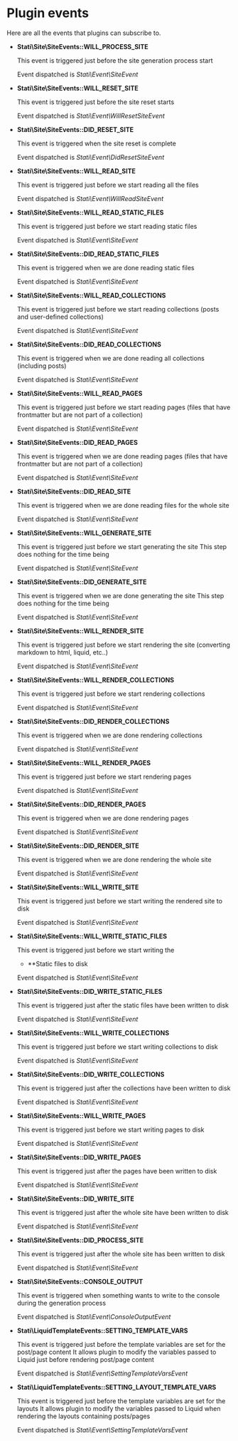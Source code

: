 # Plugin events

Here are all the events that plugins can subscribe to.

- **Stati\Site\SiteEvents::WILL_PROCESS_SITE**

  This event is triggered just before the site generation process start
  
  Event dispatched is _Stati\Event\SiteEvent_

- **Stati\Site\SiteEvents::WILL_RESET_SITE**

  This event is triggered just before the site reset starts
  
  Event dispatched is _Stati\Event\WillResetSiteEvent_
  
- **Stati\Site\SiteEvents::DID_RESET_SITE**

  This event is triggered when the site reset is complete
  
  Event dispatched is _Stati\Event\DidResetSiteEvent_

- **Stati\Site\SiteEvents::WILL_READ_SITE**

  This event is triggered just before we start reading all the files
  
  Event dispatched is _Stati\Event\WillReadSiteEvent_

- **Stati\Site\SiteEvents::WILL_READ_STATIC_FILES**

  This event is triggered just before we start reading static files
  
  Event dispatched is _Stati\Event\SiteEvent_

- **Stati\Site\SiteEvents::DID_READ_STATIC_FILES**

  This event is triggered when we are done reading static files
  
  Event dispatched is _Stati\Event\SiteEvent_

- **Stati\Site\SiteEvents::WILL_READ_COLLECTIONS**

  This event is triggered just before we start reading collections (posts and user-defined collections)
  
  Event dispatched is _Stati\Event\SiteEvent_

- **Stati\Site\SiteEvents::DID_READ_COLLECTIONS**

  This event is triggered when we are done reading all collections (including posts)
  
  Event dispatched is _Stati\Event\SiteEvent_

- **Stati\Site\SiteEvents::WILL_READ_PAGES**

  This event is triggered just before we start reading pages (files that have frontmatter but are not part of a collection)
  
  Event dispatched is _Stati\Event\SiteEvent_

- **Stati\Site\SiteEvents::DID_READ_PAGES**

  This event is triggered when we are done reading pages (files that have frontmatter but are not part of a collection)
  
  Event dispatched is _Stati\Event\SiteEvent_

- **Stati\Site\SiteEvents::DID_READ_SITE**

  This event is triggered when we are done reading files for the whole site
  
  Event dispatched is _Stati\Event\SiteEvent_
  
- **Stati\Site\SiteEvents::WILL_GENERATE_SITE**

  This event is triggered just before we start generating the site
  This step does nothing for the time being
  
  Event dispatched is _Stati\Event\SiteEvent_

- **Stati\Site\SiteEvents::DID_GENERATE_SITE**

  This event is triggered when we are done generating the site
  This step does nothing for the time being
  
  Event dispatched is _Stati\Event\SiteEvent_

- **Stati\Site\SiteEvents::WILL_RENDER_SITE**

  This event is triggered just before we start rendering the site (converting markdown to html, liquid, etc..)
  
  Event dispatched is _Stati\Event\SiteEvent_

- **Stati\Site\SiteEvents::WILL_RENDER_COLLECTIONS**

  This event is triggered just before we start rendering collections
  
  Event dispatched is _Stati\Event\SiteEvent_

- **Stati\Site\SiteEvents::DID_RENDER_COLLECTIONS**

  This event is triggered when we are done rendering collections
  
  Event dispatched is _Stati\Event\SiteEvent_

- **Stati\Site\SiteEvents::WILL_RENDER_PAGES**

  This event is triggered just before we start rendering pages
  
  Event dispatched is _Stati\Event\SiteEvent_

- **Stati\Site\SiteEvents::DID_RENDER_PAGES**

  This event is triggered when we are done rendering pages
  
  Event dispatched is _Stati\Event\SiteEvent_

- **Stati\Site\SiteEvents::DID_RENDER_SITE**

  This event is triggered when we are done rendering the whole site
  
  Event dispatched is _Stati\Event\SiteEvent_

- **Stati\Site\SiteEvents::WILL_WRITE_SITE**

  This event is triggered just before we start writing the rendered site to disk
  
  Event dispatched is _Stati\Event\SiteEvent_

- **Stati\Site\SiteEvents::WILL_WRITE_STATIC_FILES**

  This event is triggered just before we start writing the
  - **Static files to disk
  
  Event dispatched is _Stati\Event\SiteEvent_

- **Stati\Site\SiteEvents::DID_WRITE_STATIC_FILES**

  This event is triggered just after the static files have been written to disk
  
  Event dispatched is _Stati\Event\SiteEvent_

- **Stati\Site\SiteEvents::WILL_WRITE_COLLECTIONS**

  This event is triggered just before we start writing collections to disk
  
  Event dispatched is _Stati\Event\SiteEvent_
  
- **Stati\Site\SiteEvents::DID_WRITE_COLLECTIONS**

  This event is triggered just after the collections have been written to disk
  
  Event dispatched is _Stati\Event\SiteEvent_
  
- **Stati\Site\SiteEvents::WILL_WRITE_PAGES**

  This event is triggered just before we start writing pages to disk
  
  Event dispatched is _Stati\Event\SiteEvent_

- **Stati\Site\SiteEvents::DID_WRITE_PAGES**

  This event is triggered just after the pages have been written to disk
  
  Event dispatched is _Stati\Event\SiteEvent_
  
- **Stati\Site\SiteEvents::DID_WRITE_SITE**

  This event is triggered just after the whole site have been written to disk
  
  Event dispatched is _Stati\Event\SiteEvent_
  
- **Stati\Site\SiteEvents::DID_PROCESS_SITE**

  This event is triggered just after the whole site has been written to disk
  
  Event dispatched is _Stati\Event\SiteEvent_
  
- **Stati\Site\SiteEvents::CONSOLE_OUTPUT**

  This event is triggered when something wants to write to the console during the generation process
  
  Event dispatched is _Stati\Event\ConsoleOutputEvent_
    
- **Stati\LiquidTemplateEvents::SETTING_TEMPLATE_VARS**

  This event is triggered just before the template variables are set for the post/page content
  It allows plugin to modify the variables passed to Liquid just before rendering post/page content
  
  Event dispatched is _Stati\Event\SettingTemplateVarsEvent_

- **Stati\LiquidTemplateEvents::SETTING_LAYOUT_TEMPLATE_VARS**

  This event is triggered just before the template variables are set for the layouts
  It allows plugin to modify the variables passed to Liquid when rendering the layouts containing posts/pages
  
  Event dispatched is _Stati\Event\SettingTemplateVarsEvent_
